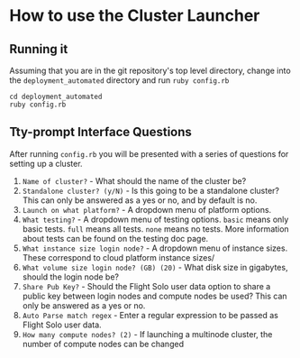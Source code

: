 # How to use the Cluster Launcher

## Running it
Assuming that you are in the git repository's top level directory, change into the `deployment_automated` directory and run `ruby config.rb`
```
cd deployment_automated
ruby config.rb
```

## Tty-prompt Interface Questions

After running `config.rb` you will be presented with a series of questions for setting up a cluster.

1. `Name of cluster?` - What should the name of the cluster be?
2. `Standalone cluster? (y/N)` - Is this going to be a standalone cluster? This can only be answered as a yes or no, and by default is no.
3. `Launch on what platform?` - A dropdown menu of platform options.
4. `What testing?` - A dropdown menu of testing options. `basic` means only basic tests. `full` means all tests. `none` means no tests. More information about tests can be found on the testing doc page.
5. `What instance size login node?` - A dropdown menu of instance sizes. These correspond to cloud platform instance sizes/
6. `What volume size login node? (GB) (20)` - What disk size in gigabytes, should the login node be?
7. `Share Pub Key?` - Should the Flight Solo user data option to share a public key between login nodes and compute nodes be used? This can only be answered as a yes or no.
8. `Auto Parse match regex` - Enter a regular expression to be passed as Flight Solo user data.
9. `How many compute nodes? (2)` - If launching a multinode cluster, the number of compute nodes can be changed

